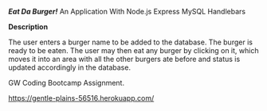 ***Eat Da Burger!***
An Application With 
Node.js
Express
MySQL
Handlebars

**Description**

The user enters a burger name to be added  to the database. The burger is ready to be eaten. The user may then eat any burger by clicking on it, which moves it into an area with all the other burgers ate before and status is updated accordingly in the database.

GW Coding Bootcamp Assignment.

https://gentle-plains-56516.herokuapp.com/
